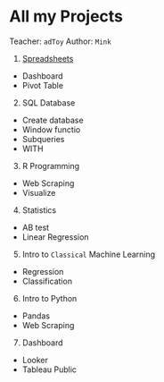 # All my Projects
Teacher: `adToy`
Author: `Mink`

1. [Spreadsheets](https://github.com/minkssss/projects/blob/main/1%20Spreadsheets/read.md)
  * Dashboard
  * Pivot Table
2. SQL Database
  * Create database
  * Window functio
  * Subqueries
  * WITH
3. R Programming
  * Web Scraping
  * Visualize
4. Statistics
  * AB test
  * Linear Regression
5. Intro to `Classical` Machine Learning
  * Regression
  * Classification
6. Intro to Python
  * Pandas
  * Web Scraping
7. Dashboard
  * Looker
  * Tableau Public
